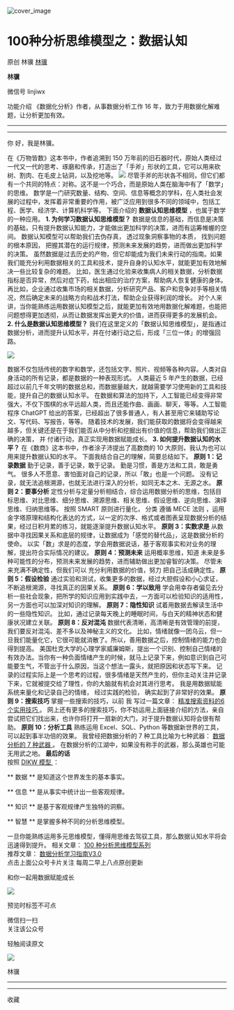 ![cover_image](https://mmbiz.qpic.cn/mmbiz_jpg/giaycic3UNwo1Mu0AVzoESmj4MK59FnvTl9AYQpH4g0k7FrqYRjxYhia3ialoTtZfCJyAVWd3IoXrdNqKiansQJlHMA/0?wx_fmt=jpeg)

#  100种分析思维模型之：数据认知

原创  林骥  [ 林骥 ](javascript:void\(0\);)

**林骥**

微信号  linjiwx

功能介绍  《数据化分析》作者，从事数据分析工作 16 年，致力于用数据化解难题，让分析更加有效。

__ __

__ _ _ _ _

你  好，我是林骥。  

在《万物皆数》这本书中，作者追溯到 150
万年前的旧石器时代，原始人类经过一代又一代的思考、琢磨和传承，打造出了「手斧」形状的工具，它可以用来砍树、割肉、在毛皮上钻洞，以及挖地等。
![](https://mmbiz.qpic.cn/mmbiz_png/giaycic3UNwo1Mu0AVzoESmj4MK59FnvTlMSCIp7iaDMlLxNicU3aDvMdBib4s15ERyVMb416Ohnib28q3CicIRaEOk0w/640?wx_fmt=png)
尽管手斧的形状各不相同，但它们都有一个共同的特点：对称。这不是一个巧合，而是原始人类在脑海中有了「数学」的思维。
数学是一门研究数量、结构、空间、信息等概念的学科，在人类社会发展的过程中，发挥着非常重要的作用，被广泛应用到很多不同的领域中，包括工程、医学、经济学、计算机科学等。
下面介绍的 **数据认知思维模型** ，也属于数学的一种应用。  **1\. 为何学习数据认知思维模型？**
数据是信息的基础，而信息是决策的基础，只有提升数据认知能力，才能做出更加科学的决策，进而有运筹帷幄的空间。  数据认知模型可以帮助我们去伪存真，
透过现象洞察事物的本质， 找到问题的根本原因， 把握其潜在的运行规律，预测未来发展的趋势，进而做出更加科学的决策。
虽然数据是过去历史的产物，但它却能成为我们未来行动的指南。如果我们能充分利用数据相关的工具和技术，提升自身的认知水平，就能更加有效地解决一些比较复杂的难题。
比如，医生通过化验来收集病人的相关数据，分析数据指标是否异常，然后对症下药，给出相应的治疗方案，帮助病人恢复健康的身体。
再比如，企业通过收集市场的相关数据，分析研究产品、客户和竞争对手等相关情况，然后确定未来的战略方向和战术打法，帮助企业获得利润的增长。
对个人来讲，当你能熟练运用数据认知模型之后，就能更加有效地用数据化解难题，也能把问题想得更加透彻，从而让数据发挥出更大的价值，进而获得更多的发展机会。
**2\. 什么是数据认知思维模型？**
我们在这里定义的「数据认知思维模型」，是指通过数据分析，进而提升认知水平，并在付诸行动之后，形成「三位一体」的增强回路。

![](https://mmbiz.qpic.cn/mmbiz_png/giaycic3UNwo1Mu0AVzoESmj4MK59FnvTltGaiaqK6ibANThdib120Hr5Ws9LrkoadhGeA0pcgM4djBzCj1QPSnG2Bw/640?wx_fmt=png)

数据不仅包括传统的数字和数学，还包括文字、照片、视频等各种内容。人类对自身活动的所有记录，都是数据的一种表现形式。  人类最近 5
年产生的数据，已经超过以前几千年文明的数据总和，而数据量越大，就越需要学习使用新的工具和技能，提升自己的数据认知水平。
在数据和算法的加持下，人工智能已经变得非常强大，不仅下围棋的水平远超人类，而且还能作曲、画画、聊天，等等。人工智能程序 ChatGPT
给出的答案，已经超出了很多普通人，有人甚至用它来辅助写论文、写代码、写报告，等等。
随着技术的发展，我们能获取的数据将会变得越来越多，但关键还是在于我们能否从中分析和挖掘出有价值的信息，帮助我们做出正确的决策，  并
付诸行动，真正实现用数据赋能成长。  **3\. 如何提升数据认知的水平？** 在《数商》这本书中，作者涂子沛提出了高数商的 10
大原则，我认为也可以用来提升数据认知的水平。  下面我结合自己的理解，简要总结如下。  **原则 1：记录数据** 勤于记录，善于记录，敢于记录。
勤是习惯，善是方法和工具，敢是勇气。  很多人不愿意、害怕面对自己的记录，所以「敢」也是一个问题。
没有记录，就无法追根溯源，也就无法进行深入的分析，如同无本之木、无源之水。  **原则 2：要事分析**
定性分析与定量分析相结合，综合运用数据分析的思维，包括目标思维、对比思维、细分思维、溯源思维、相关思维、假设思维、逆向思维、演绎思维、归纳思维等。  按照
SMART 原则进行量化，  分类  遵循 MECE 法则
，运用金字塔原理和结构化表达的方式，以一定的次序、格式或者图表呈现数据分析的结果，经过日积月累的练习，就能逐渐提升数据认知水平。  **原则
3：实数求是** 从数据中寻找因果关系和底层的规律，让数据成为「感觉的替代品」，这是数据分析的使命。
以实「数」求是的态度，学会用数据说话，基于客观事实和对业务的理解，提出符合实际情况的建议。  **原则 4：预测未来** 运用概率思维，知道
未来是多种可能性的分布，预测未来发展的趋势，进而辅助做出更加睿智的决策。  尽管未来充满不确定性，但我们可以  充分利用数据的价值，努力
把自己活成确定性。  **原则 5：假设检验** 通过实验和测试，收集更多的数据，经过大胆假设和小心求证，不断追根溯源，寻找真正的因果关系。  **原则
6：学以致用** 学会用幸存者偏见去分析一些社会现象，把所学的知识应用到实践中去，一方面可以检验知识的适用性，另一方面也可以加深对知识的理解。  **原则
7：隐性知识** 试着用数据去解读生活中的一些隐性知识。  比如，通过记录每天晚上的睡眠时间，与白天的精神状态和健康状况建立关联。  **原则
8：反对混沌** 数据代表清晰，高清晰是有效管理的前提，我们要反对混沌、差不多以及神秘主义的文化。
比如，情绪就像一团乌云，但一旦我们能量化它，它很可能就消散了。所以，善用数据之后，控制情绪的能力也会得到提高。
美国杜克大学的心理学家威廉姆斯，提出一个识别、控制自己情绪的有效办法。当你有一种负面情绪产生的时候，就马上记录下来，例如意识到自己可能要生气，不管出于什么原因，当这个想法一露头，就把原因和状态写下来。
记录的过程实际上是一个思考的过程，很多情绪是天然产生的，但你主动关注并记录下来，它就被提交给了理性，你的大脑就有机会对其进行思考。
我是用数据赋能系统来量化和记录自己的情绪，  经过实践的检验，  确实起到了非常好的效果。  **原则 9：搜索技巧** 掌握一些搜索的技巧，以前  我
写过一篇文章：  [ 精准搜索资料的6个实用技巧
](https://mp.weixin.qq.com/s?__biz=MzA4ODE2OTIxMw==&mid=2653473896&idx=1&sn=525c8e6e3c87bc382c27f2ba9220ffed&scene=21#wechat_redirect)
。  网上还有更多的搜索技巧，你不妨运用上面链接介绍的方法，亲自尝试把它们找出来，也许你将打开一扇新的大门，对于提升数据认知将会很有帮助。  **原则
10：分析工具** 熟练运用 Excel、SQL、Python 等数据新世界的工具，可以起到事半功倍的效果。  我曾经把数据分析的 7
种工具比喻为七种武器：  [ 数据分析的 7 种武器
](https://mp.weixin.qq.com/s?__biz=MzA4ODE2OTIxMw==&mid=2653479114&idx=1&sn=e008086fbbea47e4aa96faece992c213&scene=21#wechat_redirect)
。  在数据分析的江湖中，如果没有称手的武器，那么英雄也可能无用武之地。  **最后的话**  
按照 [ DIKW 模型
](http://mp.weixin.qq.com/s?__biz=MzA4ODE2OTIxMw==&mid=2653481106&idx=1&sn=34818d71e37a146e8c131479898d9d90&chksm=8bf20700bc858e1638af4990189d0195d7215d22a872409d0962889b344fa4ee38ca662a38f2&scene=21#wechat_redirect)
：  

** 数据  ** 是知道这个世界发生的基本事实。

** 信息  ** 是从事实中统计出一些客观规律。

** 知识  ** 是基于客观规律产生独特的洞察。

** 智慧  ** 是掌握多种不同的分析思维模型。

一旦你能熟练运用多元思维模型，懂得用思维去驾驭工具，那么数据认知水平将会迅速得到提升。  相关文章： [ 100 种分析思维模型系列
](https://mp.weixin.qq.com/mp/appmsgalbum?__biz=MzA4ODE2OTIxMw==&action=getalbum&album_id=1701638273011351554#wechat_redirect)  
推荐文章：  [ 数据分析学习指南V3.0
](http://mp.weixin.qq.com/s?__biz=MzA4ODE2OTIxMw==&mid=2653480464&idx=1&sn=705acda96cbfe2e2b1be5972457ef251&chksm=8bf20982bc8580943fad25a83a462188c8d6e8258b544557b377d4d8ca4c7d78de4120e5c5a0&scene=21#wechat_redirect)  
点击上面公众号卡片关注  每周二早上八点原创更新

和你一起用数据赋能成长

![](https://mmbiz.qpic.cn/mmbiz_png/iaOib7ro3AqzmN91fpfXS59xeURluqkMibVtr0e3xHBVBO500PJCI3ZftE81I2WiaClictvjqLE91j0mkUibSBXr1yug/640?wx_fmt=png)

  
  

预览时标签不可点

微信扫一扫  
关注该公众号



轻触阅读原文

![](http://mmbiz.qpic.cn/mmbiz_png/giaycic3UNwo3rBmMJ1emiaHxRCj3Om1wuZZCsgHvFSR3sVQrPsicIlRiaGUicJD8KCZibrmu0FzGBc6aBzfBz3HLIeDA/0?wx_fmt=png)

林骥







****



****



  收藏

